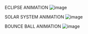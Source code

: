 ECLIPSE ANIMATION
![image](https://github.com/user-attachments/assets/3c889ec9-110c-400a-9f39-37890bd1db01)



SOLAR SYSTEM ANIMATION 
![image](https://github.com/user-attachments/assets/4c6888ff-822a-41ef-aae5-c5d9ee4c3071)



BOUNCE BALL ANIMATION
![image](https://github.com/user-attachments/assets/53ef1f25-fefe-41e9-b6f5-b83db56db003)
